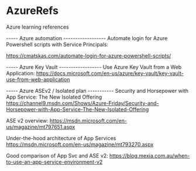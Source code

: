 # AzureRefs
Azure learning references

-----         Azure automation     ------------------
Automate login for Azure Powershell scripts with Service Principals: 

https://cmatskas.com/automate-login-for-azure-powershell-scripts/

-----         Azure Key Vault      ------------------
Use Azure Key Vault from a Web Application:
https://docs.microsoft.com/en-us/azure/key-vault/key-vault-use-from-web-application


-----         Azure ASEv2 / Isolated plan -----------
Security and Horsepower with App Service: The New Isolated Offering
https://channel9.msdn.com/Shows/Azure-Friday/Security-and-Horsepower-with-App-Service-The-New-Isolated-Offering

ASE v2 overview: 
https://msdn.microsoft.com/en-us/magazine/mt797651.aspx 

Under-the-hood architecture of App Services 
https://msdn.microsoft.com/en-us/magazine/mt793270.aspx 

Good comparison of App Svc and  ASE v2: 
https://blog.mexia.com.au/when-to-use-an-app-service-environment-v2 
